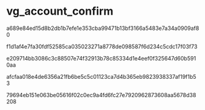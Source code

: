 # vg_account_confirm


a689e84ed15d8b2db1b7efe1e353cba99471b13bf3166a5483e7a34a0909af80

f1d1af4e7fa30fdf52585ca035023271a8778de098587f6d234c5cdc17f03f73

e209714bb3086c3c88507e74f32913b78c85334d1e4eef0f325647d60b5910aa

afcfaa018e4de6356a21fb6be5c5c01123ca7d4b365eb9823938337af19f1b53

79694eb151e063be05616f02c0ec9a4fd6fc27e7920962873608aa5678d38208
